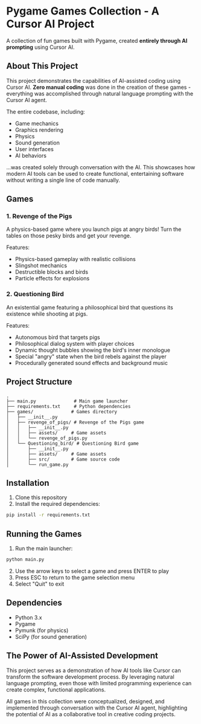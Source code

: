 # Pygame Games Collection - A Cursor AI Project

A collection of fun games built with Pygame, created **entirely through AI prompting** using Cursor AI.

## About This Project

This project demonstrates the capabilities of AI-assisted coding using Cursor AI. **Zero manual coding** was done in the creation of these games - everything was accomplished through natural language prompting with the Cursor AI agent.

The entire codebase, including:
- Game mechanics
- Graphics rendering
- Physics
- Sound generation
- User interfaces
- AI behaviors

...was created solely through conversation with the AI. This showcases how modern AI tools can be used to create functional, entertaining software without writing a single line of code manually.

## Games

### 1. Revenge of the Pigs
A physics-based game where you launch pigs at angry birds! Turn the tables on those pesky birds and get your revenge.

Features:
- Physics-based gameplay with realistic collisions
- Slingshot mechanics
- Destructible blocks and birds
- Particle effects for explosions

### 2. Questioning Bird
An existential game featuring a philosophical bird that questions its existence while shooting at pigs.

Features:
- Autonomous bird that targets pigs
- Philosophical dialog system with player choices
- Dynamic thought bubbles showing the bird's inner monologue
- Special "angry" state when the bird rebels against the player
- Procedurally generated sound effects and background music

## Project Structure
```
.
├── main.py              # Main game launcher
├── requirements.txt     # Python dependencies
├── games/              # Games directory
│   ├── __init__.py
│   ├── revenge_of_pigs/ # Revenge of the Pigs game
│   │   ├── __init__.py
│   │   ├── assets/     # Game assets
│   │   └── revenge_of_pigs.py
│   └── Questioning_bird/ # Questioning Bird game
│       ├── __init__.py
│       ├── assets/     # Game assets
│       ├── src/        # Game source code
│       └── run_game.py
```

## Installation

1. Clone this repository
2. Install the required dependencies:
```bash
pip install -r requirements.txt
```

## Running the Games

1. Run the main launcher:
```bash
python main.py
```

2. Use the arrow keys to select a game and press ENTER to play
3. Press ESC to return to the game selection menu
4. Select "Quit" to exit

## Dependencies
- Python 3.x
- Pygame
- Pymunk (for physics)
- SciPy (for sound generation)

## The Power of AI-Assisted Development

This project serves as a demonstration of how AI tools like Cursor can transform the software development process. By leveraging natural language prompting, even those with limited programming experience can create complex, functional applications.

All games in this collection were conceptualized, designed, and implemented through conversation with the Cursor AI agent, highlighting the potential of AI as a collaborative tool in creative coding projects. 